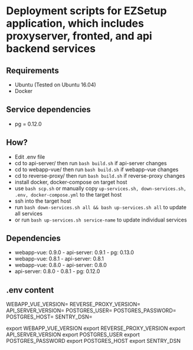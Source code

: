# Deployment scripts for EZSetup application, which includes proxyserver, fronted, and api backend services
## Requirements
- Ubuntu (Tested on Ubuntu 16.04)
- Docker
## Service dependencies
- pg = 0.12.0
## How?
- Edit .env file
- cd to api-server/ then run `bash build.sh` if api-server changes
- cd to webapp-vue/ then run `bash build.sh` if webapp-vue changes
- cd to reverse-proxy/ then run `bash build.sh` if reverse-proxy changes
- install docker, docker-compose on target host
- use `bash scp.sh` or manually copy `up-services.sh, down-services.sh, .env, docker-compose.yml` to the target host
- ssh into the target host
- run `bash down-services.sh all && bash up-services.sh all` to update all services
- or run `bash up-services.sh service-name` to update individual services

## Dependencies
- webapp-vue: 0.9.0
        - api-server: 0.9.1
                - pg: 0.13.0
- webapp-vue: 0.8.1
        - api-server: 0.8.1
- webapp-vue: 0.8.0
        - api-server: 0.8.0
- api-server: 0.8.0 - 0.8.1
        - pg: 0.12.0

## .env content

WEBAPP_VUE_VERSION=
REVERSE_PROXY_VERSION=
API_SERVER_VERSION=
POSTGRES_USER=
POSTGRES_PASSWORD=
POSTGRES_HOST=
SENTRY_DSN=

export WEBAPP_VUE_VERSION
export REVERSE_PROXY_VERSION
export API_SERVER_VERSION
export POSTGRES_USER
export POSTGRES_PASSWORD
export POSTGRES_HOST
export SENTRY_DSN

